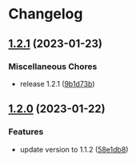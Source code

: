 # Changelog

## [1.2.1](https://github.com/robot12580/nicehook/compare/v1.2.0...v1.2.1) (2023-01-23)


### Miscellaneous Chores

* release 1.2.1 ([9b1d73b](https://github.com/robot12580/nicehook/commit/9b1d73b4b5b975bae658931d43c507fbd2de5d74))

## [1.2.0](https://github.com/robot12580/nicehook/compare/v1.1.1...v1.2.0) (2023-01-22)


### Features

* update version to 1.1.2 ([58e1db8](https://github.com/robot12580/nicehook/commit/58e1db826b71e94c29f74fd1d1a2d4d538d844d1))
